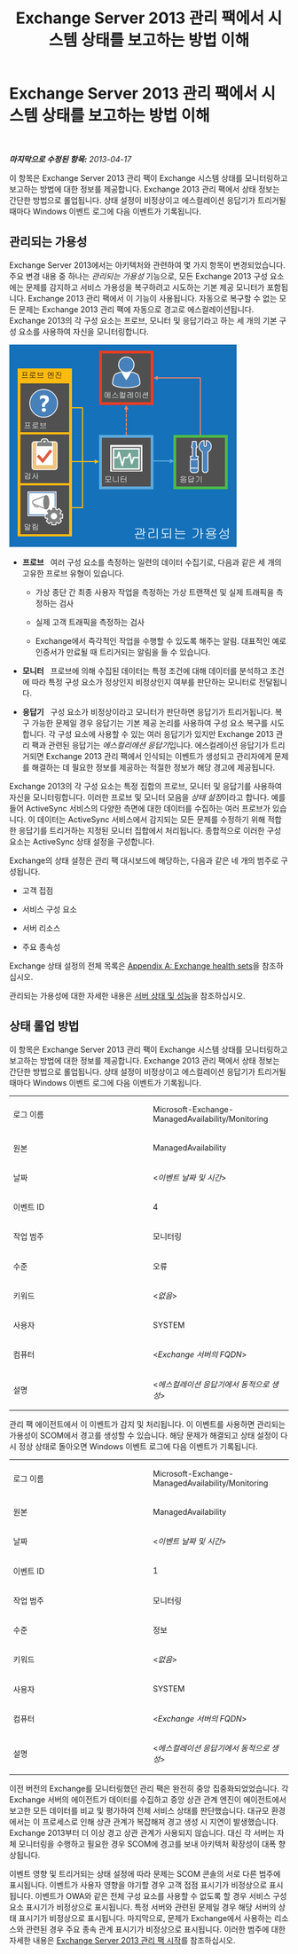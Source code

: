 ﻿---
title: Exchange Server 2013 관리 팩에서 시스템 상태를 보고하는 방법 이해
TOCTitle: Exchange Server 2013 관리 팩에서 시스템 상태를 보고하는 방법 이해
ms:assetid: 6ca8847f-93fe-458d-bd43-7afad7fdd2f4
ms:mtpsurl: https://technet.microsoft.com/ko-kr/library/Dn195910(v=EXCHG.150)
ms:contentKeyID: 53275605
ms.date: 08/29/2014
mtps_version: v=EXCHG.150
ms.translationtype: HT
---

# Exchange Server 2013 관리 팩에서 시스템 상태를 보고하는 방법 이해

 

_**마지막으로 수정된 항목:** 2013-04-17_

이 항목은 Exchange Server 2013 관리 팩이 Exchange 시스템 상태를 모니터링하고 보고하는 방법에 대한 정보를 제공합니다. Exchange 2013 관리 팩에서 상태 정보는 간단한 방법으로 롤업됩니다. 상태 설정이 비정상이고 에스컬레이션 응답기가 트리거될 때마다 Windows 이벤트 로그에 다음 이벤트가 기록됩니다.

## 관리되는 가용성

Exchange Server 2013에서는 아키텍처와 관련하여 몇 가지 항목이 변경되었습니다. 주요 변경 내용 중 하나는 *관리되는 가용성* 기능으로, 모든 Exchange 2013 구성 요소에는 문제를 감지하고 서비스 가용성을 복구하려고 시도하는 기본 제공 모니터가 포함됩니다. Exchange 2013 관리 팩에서 이 기능이 사용됩니다. 자동으로 복구할 수 없는 모든 문제는 Exchange 2013 관리 팩에 자동으로 경고로 에스컬레이션됩니다. Exchange 2013의 각 구성 요소는 프로브, 모니터 및 응답기라고 하는 세 개의 기본 구성 요소를 사용하여 자신을 모니터링합니다.

![관리되는 가용성](images/Dn195910.dd5febae-d05e-4089-a3f5-1691b2d9a3d7(EXCHG.150).png "관리되는 가용성")

  - **프로브**   여러 구성 요소를 측정하는 일련의 데이터 수집기로, 다음과 같은 세 개의 고유한 프로브 유형이 있습니다.
    
      - 가상 종단 간 최종 사용자 작업을 측정하는 가상 트랜잭션 및 실제 트래픽을 측정하는 검사
    
      - 실제 고객 트래픽을 측정하는 검사
    
      - Exchange에서 즉각적인 작업을 수행할 수 있도록 해주는 알림. 대표적인 예로 인증서가 만료될 때 트리거되는 알림을 들 수 있습니다.

  - **모니터**   프로브에 의해 수집된 데이터는 특정 조건에 대해 데이터를 분석하고 조건에 따라 특정 구성 요소가 정상인지 비정상인지 여부를 판단하는 모니터로 전달됩니다.

  - **응답기**   구성 요소가 비정상이라고 모니터가 판단하면 응답기가 트리거됩니다. 복구 가능한 문제일 경우 응답기는 기본 제공 논리를 사용하여 구성 요소 복구를 시도합니다. 각 구성 요소에 사용할 수 있는 여러 응답기가 있지만 Exchange 2013 관리 팩과 관련된 응답기는 *에스컬리에션 응답기*입니다. 에스컬레이션 응답기가 트리거되면 Exchange 2013 관리 팩에서 인식되는 이벤트가 생성되고 관리자에게 문제를 해결하는 데 필요한 정보를 제공하는 적절한 정보가 해당 경고에 제공됩니다.

Exchange 2013의 각 구성 요소는 특정 집합의 프로브, 모니터 및 응답기를 사용하여 자신을 모니터링합니다. 이러한 프로브 및 모니터 모음을 *상태 설정*이라고 합니다. 예를 들어 ActiveSync 서비스의 다양한 측면에 대한 데이터를 수집하는 여러 프로브가 있습니다. 이 데이터는 ActiveSync 서비스에서 감지되는 모든 문제를 수정하기 위해 적합한 응답기를 트리거하는 지정된 모니터 집합에서 처리됩니다. 종합적으로 이러한 구성 요소는 ActiveSync 상태 설정을 구성합니다.

Exchange의 상태 설정은 관리 팩 대시보드에 해당하는, 다음과 같은 네 개의 범주로 구성됩니다.

  - 고객 접점

  - 서비스 구성 요소

  - 서버 리소스

  - 주요 종속성

Exchange 상태 설정의 전체 목록은 [Appendix A: Exchange health sets](appendix-a-exchange-health-sets.md)을 참조하십시오.

관리되는 가용성에 대한 자세한 내용은 [서버 상태 및 성능](https://technet.microsoft.com/ko-kr/library/jj150551\(v=exchg.150\))을 참조하십시오.

## 상태 롤업 방법

이 항목은 Exchange Server 2013 관리 팩이 Exchange 시스템 상태를 모니터링하고 보고하는 방법에 대한 정보를 제공합니다. Exchange 2013 관리 팩에서 상태 정보는 간단한 방법으로 롤업됩니다. 상태 설정이 비정상이고 에스컬레이션 응답기가 트리거될 때마다 Windows 이벤트 로그에 다음 이벤트가 기록됩니다.


<table>
<colgroup>
<col style="width: 50%" />
<col style="width: 50%" />
</colgroup>
<tbody>
<tr class="odd">
<td><p>로그 이름</p></td>
<td><p>Microsoft-Exchange-ManagedAvailability/Monitoring</p></td>
</tr>
<tr class="even">
<td><p>원본</p></td>
<td><p>ManagedAvailability</p></td>
</tr>
<tr class="odd">
<td><p>날짜</p></td>
<td><p>&lt;<em>이벤트 날짜 및 시간</em>&gt;</p></td>
</tr>
<tr class="even">
<td><p>이벤트 ID</p></td>
<td><p>4</p></td>
</tr>
<tr class="odd">
<td><p>작업 범주</p></td>
<td><p>모니터링</p></td>
</tr>
<tr class="even">
<td><p>수준</p></td>
<td><p>오류</p></td>
</tr>
<tr class="odd">
<td><p>키워드</p></td>
<td><p>&lt;<em>없음</em>&gt;</p></td>
</tr>
<tr class="even">
<td><p>사용자</p></td>
<td><p>SYSTEM</p></td>
</tr>
<tr class="odd">
<td><p>컴퓨터</p></td>
<td><p>&lt;<em>Exchange 서버의 FQDN</em>&gt;</p></td>
</tr>
<tr class="even">
<td><p>설명</p></td>
<td><p>&lt;<em>에스컬레이션 응답기에서 동적으로 생성</em>&gt;</p></td>
</tr>
</tbody>
</table>


관리 팩 에이전트에서 이 이벤트가 감지 및 처리됩니다. 이 이벤트를 사용하면 관리되는 가용성이 SCOM에서 경고를 생성할 수 있습니다. 해당 문제가 해결되고 상태 설정이 다시 정상 상태로 돌아오면 Windows 이벤트 로그에 다음 이벤트가 기록됩니다.


<table>
<colgroup>
<col style="width: 50%" />
<col style="width: 50%" />
</colgroup>
<tbody>
<tr class="odd">
<td><p>로그 이름</p></td>
<td><p>Microsoft-Exchange-ManagedAvailability/Monitoring</p></td>
</tr>
<tr class="even">
<td><p>원본</p></td>
<td><p>ManagedAvailability</p></td>
</tr>
<tr class="odd">
<td><p>날짜</p></td>
<td><p>&lt;<em>이벤트 날짜 및 시간</em>&gt;</p></td>
</tr>
<tr class="even">
<td><p>이벤트 ID</p></td>
<td><p>1</p></td>
</tr>
<tr class="odd">
<td><p>작업 범주</p></td>
<td><p>모니터링</p></td>
</tr>
<tr class="even">
<td><p>수준</p></td>
<td><p>정보</p></td>
</tr>
<tr class="odd">
<td><p>키워드</p></td>
<td><p>&lt;<em>없음</em>&gt;</p></td>
</tr>
<tr class="even">
<td><p>사용자</p></td>
<td><p>SYSTEM</p></td>
</tr>
<tr class="odd">
<td><p>컴퓨터</p></td>
<td><p>&lt;<em>Exchange 서버의 FQDN</em>&gt;</p></td>
</tr>
<tr class="even">
<td><p>설명</p></td>
<td><p>&lt;<em>에스컬레이션 응답기에서 동적으로 생성</em>&gt;</p></td>
</tr>
</tbody>
</table>


이전 버전의 Exchange를 모니터링했던 관리 팩은 완전히 중앙 집중화되었었습니다. 각 Exchange 서버의 에이전트가 데이터를 수집하고 중앙 상관 관계 엔진이 에이전트에서 보고한 모든 데이터를 비교 및 평가하여 전체 서비스 상태를 판단했습니다. 대규모 환경에서는 이 프로세스로 인해 상관 관계가 복잡해져 경고 생성 시 지연이 발생했습니다. Exchange 2013부터 더 이상 경고 상관 관계가 사용되지 않습니다. 대신 각 서버는 자체 모니터링을 수행하고 필요한 경우 SCOM에 경고를 보내 아키텍처 확장성이 대폭 향상됩니다.

이벤트 영향 및 트리거되는 상태 설정에 따라 문제는 SCOM 콘솔의 서로 다른 범주에 표시됩니다. 이벤트가 사용자 영향을 야기할 경우 고객 접점 표시기가 비정상으로 표시됩니다. 이벤트가 OWA와 같은 전체 구성 요소를 사용할 수 없도록 할 경우 서비스 구성 요소 표시기가 비정상으로 표시됩니다. 특정 서버와 관련된 문제일 경우 해당 서버의 상태 표시기가 비정상으로 표시됩니다. 마지막으로, 문제가 Exchange에서 사용하는 리소스와 관련된 경우 주요 종속 관계 표시기가 비정상으로 표시됩니다. 이러한 범주에 대한 자세한 내용은 [Exchange Server 2013 관리 팩 시작](getting-started-with-exchange-server-2013-management-pack.md)를 참조하십시오.

